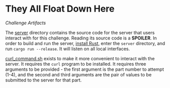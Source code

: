 # They All Float Down Here

*Challenge Artifacts*

The [server](./server/) directory contains the source code for the server that users interact with for this challenge. Reading its source code is a **SPOILER**. In order to build and run the server, [install Rust](https://www.rust-lang.org/tools/install), enter the `server` directory, and run `cargo run --release`. It will listen on all local interfaces.

[curl_command.sh](./curl_command.sh) exists to make it more convenient to interact with the server. It requires the `curl` program to be installed. It requires three arguments to be provided - the first argument is the part number to attempt (1-4), and the second and third arguments are the pair of values to be submitted to the server for that part.